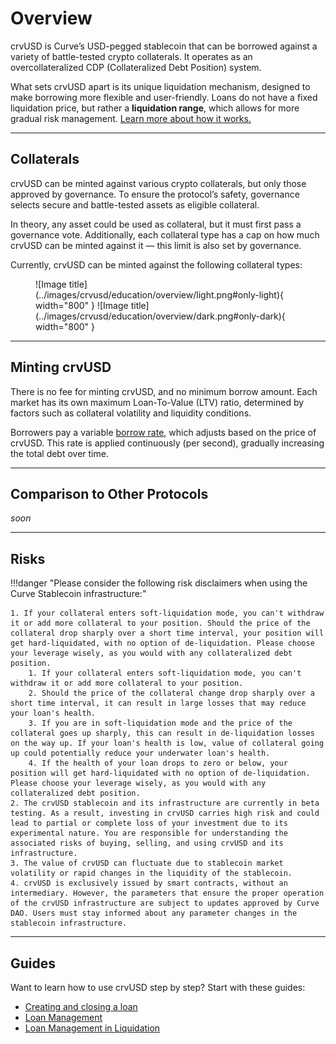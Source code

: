 <h1>Overview</h1>

crvUSD is Curve’s USD-pegged stablecoin that can be borrowed against a variety of battle-tested crypto collaterals. It operates as an overcollateralized CDP (Collateralized Debt Position) system.

What sets crvUSD apart is its unique liquidation mechanism, designed to make borrowing more flexible and user-friendly. Loans do not have a fixed liquidation price, but rather a **liquidation range**, which allows for more gradual risk management. [Learn more about how it works.](liquidations.md)

---

## **Collaterals**

crvUSD can be minted against various crypto collaterals, but only those approved by governance. To ensure the protocol’s safety, governance selects secure and battle-tested assets as eligible collateral.

In theory, any asset could be used as collateral, but it must first pass a governance vote. Additionally, each collateral type has a cap on how much crvUSD can be minted against it — this limit is also set by governance.

Currently, crvUSD can be minted against the following collateral types:

<figure markdown="span">
    ![Image title](../images/crvusd/education/overview/light.png#only-light){ width="800" }
    ![Image title](../images/crvusd/education/overview/dark.png#only-dark){ width="800" }
<figcaption></figcaption>
</figure>

---

## **Minting crvUSD**

There is no fee for minting crvUSD, and no minimum borrow amount. Each market has its own maximum Loan-To-Value (LTV) ratio, determined by factors such as collateral volatility and liquidity conditions.

Borrowers pay a variable [borrow rate](borrow-rate.md), which adjusts based on the price of crvUSD. This rate is applied continuously (per second), gradually increasing the total debt over time.

---

## **Comparison to Other Protocols**

*soon*

---

## **Risks**

!!!danger "Please consider the following risk disclaimers when using the Curve Stablecoin infrastructure:"

    1. If your collateral enters soft-liquidation mode, you can't withdraw it or add more collateral to your position. Should the price of the collateral drop sharply over a short time interval, your position will get hard-liquidated, with no option of de-liquidation. Please choose your leverage wisely, as you would with any collateralized debt position.
        1. If your collateral enters soft-liquidation mode, you can't withdraw it or add more collateral to your position.
        2. Should the price of the collateral change drop sharply over a short time interval, it can result in large losses that may reduce your loan's health.
        3. If you are in soft-liquidation mode and the price of the collateral goes up sharply, this can result in de-liquidation losses on the way up. If your loan's health is low, value of collateral going up could potentially reduce your underwater loan's health.
        4. If the health of your loan drops to zero or below, your position will get hard-liquidated with no option of de-liquidation. Please choose your leverage wisely, as you would with any collateralized debt position.
    2. The crvUSD stablecoin and its infrastructure are currently in beta testing. As a result, investing in crvUSD carries high risk and could lead to partial or complete loss of your investment due to its experimental nature. You are responsible for understanding the associated risks of buying, selling, and using crvUSD and its infrastructure.
    3. The value of crvUSD can fluctuate due to stablecoin market volatility or rapid changes in the liquidity of the stablecoin.
    4. crvUSD is exclusively issued by smart contracts, without an intermediary. However, the parameters that ensure the proper operation of the crvUSD infrastructure are subject to updates approved by Curve DAO. Users must stay informed about any parameter changes in the stablecoin infrastructure.

---

## **Guides**

Want to learn how to use crvUSD step by step? Start with these guides:

- [Creating and closing a loan](./guides/beginner/open-and-close.md)
- [Loan Management](./guides/beginner/loan-management.md)
- [Loan Management in Liquidation](./guides/beginner/liquidation.md)
